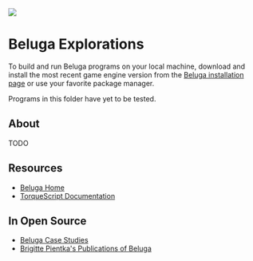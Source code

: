 <img src="https://raw.githubusercontent.com/rtoal/polyglot/master/docs/resources/beluga-logo-64.png">

# Beluga Explorations

To build and run Beluga programs on your local machine, download and install the most recent game engine version from the [Beluga installation page](https://complogic.cs.mcgill.ca/beluga/#installation) or use your favorite package manager.

Programs in this folder have yet to be tested.
<!-- and can be run from the command line like so: -->

<!-- ```
ruby triple.rb
```

```
ruby permutations.rb I like carrots
```

```
ruby top_ten_scorers.rb < ../test/wnba_input
```

Running the command `irb` with no arguments gives you a repl.

To run the tests, invoke `./test.sh` in a Unix-friendly shell or `test.ps1` in PowerShell. -->

## About

TODO

## Resources

- [Beluga Home](https://complogic.cs.mcgill.ca/beluga/#)
- [TorqueScript Documentation](https://complogic.cs.mcgill.ca/beluga/documentation.html)

## In Open Source

- [Beluga Case Studies](https://complogic.cs.mcgill.ca/beluga/casestudies.html)
- [Brigitte Pientka's Publications of Beluga](https://www.cs.mcgill.ca/~bpientka/research.html)